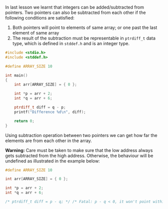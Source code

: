 In last lesson we learnt that integers can be added/subtracted from pointers. Two pointers can also be subtracted from each other if the following conditions are satisfied:

1. Both pointers will point to elements of same array; or one past the last element of same array
2. The result of the subtraction must be representable in `ptrdiff_t` data type, which is defined in `stddef.h` and is an integer type.

```C runnable
#include <stdio.h>
#include <stddef.h>

#define ARRAY_SIZE 10

int main()
{
	int arr[ARRAY_SIZE] = { 0 };

	int *p = arr + 2;
	int *q = arr + 6;

	ptrdiff_t diff = q - p;
	printf("Difference %d\n", diff);

	return 0;
}
```

Using subtraction operation between two pointers we can get how far the elements are from each other in the array.

**Warning:** Care must be taken to make sure that the low address always gets subtracted from the high address. Otherwise, the behaviour will be undefined as illustrated in the example below:

```C
#define ARRAY_SIZE 10

int arr[ARRAY_SIZE] = { 0 };

int *p = arr + 2;
int *q = arr + 6;

/* ptrdiff_t diff = p - q; */ /* Fatal: p - q < 0, it won't point within arr and the result may not fit in ptrdiff_t */
```
